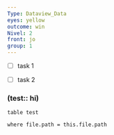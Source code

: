 ```yaml
---
Type: Dataview_Data
eyes: yellow
outcome: win
Nivel: 2
front: jo
group: 1
---
```






- [ ] task 1
- [ ] task 2


### (test:: hi)


```dataview
table test

where file.path = this.file.path

```